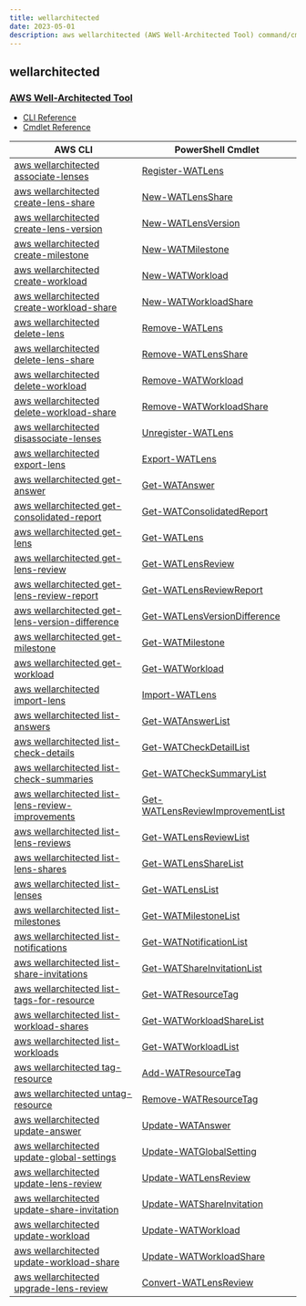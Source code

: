 ```yaml
---
title: wellarchitected
date: 2023-05-01
description: aws wellarchitected (AWS Well-Architected Tool) command/cmdlet list.
---
```


## wellarchitected

### [AWS Well-Architected Tool](https://aws.amazon.com/well-architected-tool/)

* [CLI Reference](https://docs.aws.amazon.com/cli/latest/reference/wellarchitected/index.html)
* [Cmdlet Reference](https://docs.aws.amazon.com/powershell/latest/reference/items/WellArchitected_cmdlets.html)

|AWS CLI|PowerShell Cmdlet|
|----|----|
|[aws wellarchitected associate-lenses](https://docs.aws.amazon.com/cli/latest/reference/wellarchitected/associate-lenses.html)|[Register-WATLens](https://docs.aws.amazon.com/powershell/latest/reference/items/Register-WATLens.html)|
|[aws wellarchitected create-lens-share](https://docs.aws.amazon.com/cli/latest/reference/wellarchitected/create-lens-share.html)|[New-WATLensShare](https://docs.aws.amazon.com/powershell/latest/reference/items/New-WATLensShare.html)|
|[aws wellarchitected create-lens-version](https://docs.aws.amazon.com/cli/latest/reference/wellarchitected/create-lens-version.html)|[New-WATLensVersion](https://docs.aws.amazon.com/powershell/latest/reference/items/New-WATLensVersion.html)|
|[aws wellarchitected create-milestone](https://docs.aws.amazon.com/cli/latest/reference/wellarchitected/create-milestone.html)|[New-WATMilestone](https://docs.aws.amazon.com/powershell/latest/reference/items/New-WATMilestone.html)|
|[aws wellarchitected create-workload](https://docs.aws.amazon.com/cli/latest/reference/wellarchitected/create-workload.html)|[New-WATWorkload](https://docs.aws.amazon.com/powershell/latest/reference/items/New-WATWorkload.html)|
|[aws wellarchitected create-workload-share](https://docs.aws.amazon.com/cli/latest/reference/wellarchitected/create-workload-share.html)|[New-WATWorkloadShare](https://docs.aws.amazon.com/powershell/latest/reference/items/New-WATWorkloadShare.html)|
|[aws wellarchitected delete-lens](https://docs.aws.amazon.com/cli/latest/reference/wellarchitected/delete-lens.html)|[Remove-WATLens](https://docs.aws.amazon.com/powershell/latest/reference/items/Remove-WATLens.html)|
|[aws wellarchitected delete-lens-share](https://docs.aws.amazon.com/cli/latest/reference/wellarchitected/delete-lens-share.html)|[Remove-WATLensShare](https://docs.aws.amazon.com/powershell/latest/reference/items/Remove-WATLensShare.html)|
|[aws wellarchitected delete-workload](https://docs.aws.amazon.com/cli/latest/reference/wellarchitected/delete-workload.html)|[Remove-WATWorkload](https://docs.aws.amazon.com/powershell/latest/reference/items/Remove-WATWorkload.html)|
|[aws wellarchitected delete-workload-share](https://docs.aws.amazon.com/cli/latest/reference/wellarchitected/delete-workload-share.html)|[Remove-WATWorkloadShare](https://docs.aws.amazon.com/powershell/latest/reference/items/Remove-WATWorkloadShare.html)|
|[aws wellarchitected disassociate-lenses](https://docs.aws.amazon.com/cli/latest/reference/wellarchitected/disassociate-lenses.html)|[Unregister-WATLens](https://docs.aws.amazon.com/powershell/latest/reference/items/Unregister-WATLens.html)|
|[aws wellarchitected export-lens](https://docs.aws.amazon.com/cli/latest/reference/wellarchitected/export-lens.html)|[Export-WATLens](https://docs.aws.amazon.com/powershell/latest/reference/items/Export-WATLens.html)|
|[aws wellarchitected get-answer](https://docs.aws.amazon.com/cli/latest/reference/wellarchitected/get-answer.html)|[Get-WATAnswer](https://docs.aws.amazon.com/powershell/latest/reference/items/Get-WATAnswer.html)|
|[aws wellarchitected get-consolidated-report](https://docs.aws.amazon.com/cli/latest/reference/wellarchitected/get-consolidated-report.html)|[Get-WATConsolidatedReport](https://docs.aws.amazon.com/powershell/latest/reference/items/Get-WATConsolidatedReport.html)|
|[aws wellarchitected get-lens](https://docs.aws.amazon.com/cli/latest/reference/wellarchitected/get-lens.html)|[Get-WATLens](https://docs.aws.amazon.com/powershell/latest/reference/items/Get-WATLens.html)|
|[aws wellarchitected get-lens-review](https://docs.aws.amazon.com/cli/latest/reference/wellarchitected/get-lens-review.html)|[Get-WATLensReview](https://docs.aws.amazon.com/powershell/latest/reference/items/Get-WATLensReview.html)|
|[aws wellarchitected get-lens-review-report](https://docs.aws.amazon.com/cli/latest/reference/wellarchitected/get-lens-review-report.html)|[Get-WATLensReviewReport](https://docs.aws.amazon.com/powershell/latest/reference/items/Get-WATLensReviewReport.html)|
|[aws wellarchitected get-lens-version-difference](https://docs.aws.amazon.com/cli/latest/reference/wellarchitected/get-lens-version-difference.html)|[Get-WATLensVersionDifference](https://docs.aws.amazon.com/powershell/latest/reference/items/Get-WATLensVersionDifference.html)|
|[aws wellarchitected get-milestone](https://docs.aws.amazon.com/cli/latest/reference/wellarchitected/get-milestone.html)|[Get-WATMilestone](https://docs.aws.amazon.com/powershell/latest/reference/items/Get-WATMilestone.html)|
|[aws wellarchitected get-workload](https://docs.aws.amazon.com/cli/latest/reference/wellarchitected/get-workload.html)|[Get-WATWorkload](https://docs.aws.amazon.com/powershell/latest/reference/items/Get-WATWorkload.html)|
|[aws wellarchitected import-lens](https://docs.aws.amazon.com/cli/latest/reference/wellarchitected/import-lens.html)|[Import-WATLens](https://docs.aws.amazon.com/powershell/latest/reference/items/Import-WATLens.html)|
|[aws wellarchitected list-answers](https://docs.aws.amazon.com/cli/latest/reference/wellarchitected/list-answers.html)|[Get-WATAnswerList](https://docs.aws.amazon.com/powershell/latest/reference/items/Get-WATAnswerList.html)|
|[aws wellarchitected list-check-details](https://docs.aws.amazon.com/cli/latest/reference/wellarchitected/list-check-details.html)|[Get-WATCheckDetailList](https://docs.aws.amazon.com/powershell/latest/reference/items/Get-WATCheckDetailList.html)|
|[aws wellarchitected list-check-summaries](https://docs.aws.amazon.com/cli/latest/reference/wellarchitected/list-check-summaries.html)|[Get-WATCheckSummaryList](https://docs.aws.amazon.com/powershell/latest/reference/items/Get-WATCheckSummaryList.html)|
|[aws wellarchitected list-lens-review-improvements](https://docs.aws.amazon.com/cli/latest/reference/wellarchitected/list-lens-review-improvements.html)|[Get-WATLensReviewImprovementList](https://docs.aws.amazon.com/powershell/latest/reference/items/Get-WATLensReviewImprovementList.html)|
|[aws wellarchitected list-lens-reviews](https://docs.aws.amazon.com/cli/latest/reference/wellarchitected/list-lens-reviews.html)|[Get-WATLensReviewList](https://docs.aws.amazon.com/powershell/latest/reference/items/Get-WATLensReviewList.html)|
|[aws wellarchitected list-lens-shares](https://docs.aws.amazon.com/cli/latest/reference/wellarchitected/list-lens-shares.html)|[Get-WATLensShareList](https://docs.aws.amazon.com/powershell/latest/reference/items/Get-WATLensShareList.html)|
|[aws wellarchitected list-lenses](https://docs.aws.amazon.com/cli/latest/reference/wellarchitected/list-lenses.html)|[Get-WATLensList](https://docs.aws.amazon.com/powershell/latest/reference/items/Get-WATLensList.html)|
|[aws wellarchitected list-milestones](https://docs.aws.amazon.com/cli/latest/reference/wellarchitected/list-milestones.html)|[Get-WATMilestoneList](https://docs.aws.amazon.com/powershell/latest/reference/items/Get-WATMilestoneList.html)|
|[aws wellarchitected list-notifications](https://docs.aws.amazon.com/cli/latest/reference/wellarchitected/list-notifications.html)|[Get-WATNotificationList](https://docs.aws.amazon.com/powershell/latest/reference/items/Get-WATNotificationList.html)|
|[aws wellarchitected list-share-invitations](https://docs.aws.amazon.com/cli/latest/reference/wellarchitected/list-share-invitations.html)|[Get-WATShareInvitationList](https://docs.aws.amazon.com/powershell/latest/reference/items/Get-WATShareInvitationList.html)|
|[aws wellarchitected list-tags-for-resource](https://docs.aws.amazon.com/cli/latest/reference/wellarchitected/list-tags-for-resource.html)|[Get-WATResourceTag](https://docs.aws.amazon.com/powershell/latest/reference/items/Get-WATResourceTag.html)|
|[aws wellarchitected list-workload-shares](https://docs.aws.amazon.com/cli/latest/reference/wellarchitected/list-workload-shares.html)|[Get-WATWorkloadShareList](https://docs.aws.amazon.com/powershell/latest/reference/items/Get-WATWorkloadShareList.html)|
|[aws wellarchitected list-workloads](https://docs.aws.amazon.com/cli/latest/reference/wellarchitected/list-workloads.html)|[Get-WATWorkloadList](https://docs.aws.amazon.com/powershell/latest/reference/items/Get-WATWorkloadList.html)|
|[aws wellarchitected tag-resource](https://docs.aws.amazon.com/cli/latest/reference/wellarchitected/tag-resource.html)|[Add-WATResourceTag](https://docs.aws.amazon.com/powershell/latest/reference/items/Add-WATResourceTag.html)|
|[aws wellarchitected untag-resource](https://docs.aws.amazon.com/cli/latest/reference/wellarchitected/untag-resource.html)|[Remove-WATResourceTag](https://docs.aws.amazon.com/powershell/latest/reference/items/Remove-WATResourceTag.html)|
|[aws wellarchitected update-answer](https://docs.aws.amazon.com/cli/latest/reference/wellarchitected/update-answer.html)|[Update-WATAnswer](https://docs.aws.amazon.com/powershell/latest/reference/items/Update-WATAnswer.html)|
|[aws wellarchitected update-global-settings](https://docs.aws.amazon.com/cli/latest/reference/wellarchitected/update-global-settings.html)|[Update-WATGlobalSetting](https://docs.aws.amazon.com/powershell/latest/reference/items/Update-WATGlobalSetting.html)|
|[aws wellarchitected update-lens-review](https://docs.aws.amazon.com/cli/latest/reference/wellarchitected/update-lens-review.html)|[Update-WATLensReview](https://docs.aws.amazon.com/powershell/latest/reference/items/Update-WATLensReview.html)|
|[aws wellarchitected update-share-invitation](https://docs.aws.amazon.com/cli/latest/reference/wellarchitected/update-share-invitation.html)|[Update-WATShareInvitation](https://docs.aws.amazon.com/powershell/latest/reference/items/Update-WATShareInvitation.html)|
|[aws wellarchitected update-workload](https://docs.aws.amazon.com/cli/latest/reference/wellarchitected/update-workload.html)|[Update-WATWorkload](https://docs.aws.amazon.com/powershell/latest/reference/items/Update-WATWorkload.html)|
|[aws wellarchitected update-workload-share](https://docs.aws.amazon.com/cli/latest/reference/wellarchitected/update-workload-share.html)|[Update-WATWorkloadShare](https://docs.aws.amazon.com/powershell/latest/reference/items/Update-WATWorkloadShare.html)|
|[aws wellarchitected upgrade-lens-review](https://docs.aws.amazon.com/cli/latest/reference/wellarchitected/upgrade-lens-review.html)|[Convert-WATLensReview](https://docs.aws.amazon.com/powershell/latest/reference/items/Convert-WATLensReview.html)|

